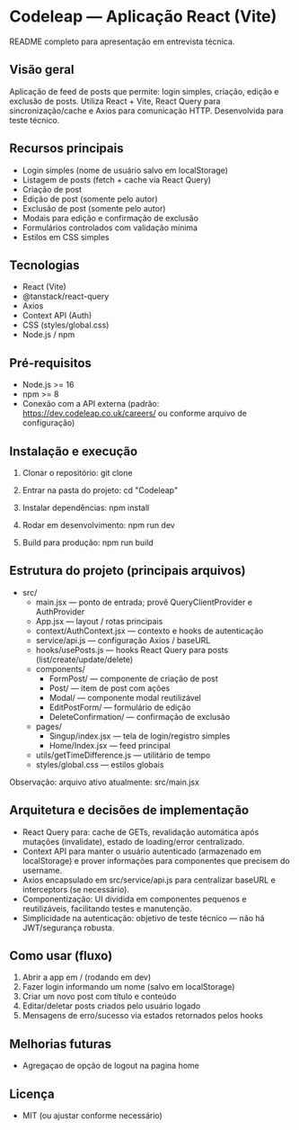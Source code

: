 # Codeleap — Aplicação React (Vite)

README completo para apresentação em entrevista técnica.

## Visão geral

Aplicação de feed de posts que permite: login simples, criação, edição e exclusão de posts. Utiliza React + Vite, React Query para sincronização/cache e Axios para comunicação HTTP. Desenvolvida para teste técnico.

## Recursos principais

- Login simples (nome de usuário salvo em localStorage)
- Listagem de posts (fetch + cache via React Query)
- Criação de post
- Edição de post (somente pelo autor)
- Exclusão de post (somente pelo autor)
- Modais para edição e confirmação de exclusão
- Formulários controlados com validação mínima
- Estilos em CSS simples

## Tecnologias

- React (Vite)
- @tanstack/react-query
- Axios
- Context API (Auth)
- CSS (styles/global.css)
- Node.js / npm

## Pré-requisitos

- Node.js >= 16
- npm >= 8
- Conexão com a API externa (padrão: https://dev.codeleap.co.uk/careers/ ou conforme arquivo de configuração)

## Instalação e execução

1. Clonar o repositório:
   git clone <repo-url>

2. Entrar na pasta do projeto:
   cd "Codeleap"

3. Instalar dependências:
   npm install

4. Rodar em desenvolvimento:
   npm run dev

5. Build para produção:
   npm run build

## Estrutura do projeto (principais arquivos)

- src/
  - main.jsx — ponto de entrada; provê QueryClientProvider e AuthProvider
  - App.jsx — layout / rotas principais
  - context/AuthContext.jsx — contexto e hooks de autenticação
  - service/api.js — configuração Axios / baseURL
  - hooks/usePosts.js — hooks React Query para posts (list/create/update/delete)
  - components/
    - FormPost/ — componente de criação de post
    - Post/ — item de post com ações
    - Modal/ — componente modal reutilizável
    - EditPostForm/ — formulário de edição
    - DeleteConfirmation/ — confirmação de exclusão
  - pages/
    - Singup/index.jsx — tela de login/registro simples
    - Home/Index.jsx — feed principal
  - utils/getTimeDifference.js — utilitário de tempo
  - styles/global.css — estilos globais

Observação: arquivo ativo atualmente: src/main.jsx

## Arquitetura e decisões de implementação

- React Query para: cache de GETs, revalidação automática após mutações (invalidate), estado de loading/error centralizado.
- Context API para manter o usuário autenticado (armazenado em localStorage) e prover informações para componentes que precisem do username.
- Axios encapsulado em src/service/api.js para centralizar baseURL e interceptors (se necessário).
- Componentização: UI dividida em componentes pequenos e reutilizáveis, facilitando testes e manutenção.
- Simplicidade na autenticação: objetivo de teste técnico — não há JWT/segurança robusta.

## Como usar (fluxo)

1. Abrir a app em / (rodando em dev)
2. Fazer login informando um nome (salvo em localStorage)
3. Criar um novo post com título e conteúdo
4. Editar/deletar posts criados pelo usuário logado
5. Mensagens de erro/sucesso via estados retornados pelos hooks

## Melhorias futuras

- Agregaçao de opção de logout na pagina home

## Licença

- MIT (ou ajustar conforme necessário)
